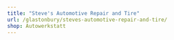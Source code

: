 ```yaml
---
title: "Steve's Automotive Repair and Tire"
url: /glastonbury/steves-automotive-repair-and-tire/
shop: Autowerkstatt
---
```

